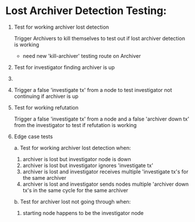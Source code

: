 # Lost Archiver Detection Testing:

1. Test for working archiver lost detection
   
   Trigger Archivers to kill themselves to test out if lost archiver detection is working
   
   * need new 'kill-archiver' testing route on Archiver

2. Test for investigator finding archiver is up

3. 

4. Trigger a false 'investigate tx' from a node to test investigator not continuing if archiver is up

5. Test for working refutation
   
   Trigger a false 'investigate tx' from a node and a false 'archiver down tx' from the investigator to
   test if refutation is working

4. Edge case tests
   
   a. Test for working archiver lost detection when:
   
   1. archiver is lost but investigator node is down
   2. archiver is lost but investigator ignores 'investigate tx'
   3. archiver is lost and investigator receives multiple 'investigate tx's for the same archiver
   4. archiver is lost and investigator sends nodes multiple 'archiver down tx's in the same cycle for the same archiver
   
   b. Test for archiver lost not going through when:
   
   1. starting node happens to be the investigator node
